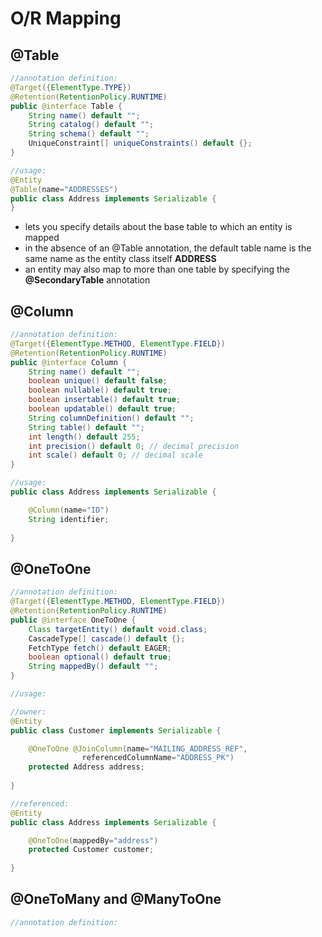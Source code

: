 # O/R Mapping

## @Table
```java
//annotation definition:
@Target({ElementType.TYPE})
@Retention(RetentionPolicy.RUNTIME)
public @interface Table {
    String name() default "";
    String catalog() default "";
    String schema() default "";
    UniqueConstraint[] uniqueConstraints() default {};
}

//usage:
@Entity
@Table(name="ADDRESSES")
public class Address implements Serializable {
}
```
* lets you specify details about the base table to which an entity is mapped
* in the absence of an @Table annotation, the default table name is the same name as the entity class itself **ADDRESS**
* an entity may also map to more than one table by specifying the **@SecondaryTable** annotation

## @Column
```java
//annotation definition:
@Target({ElementType.METHOD, ElementType.FIELD})
@Retention(RetentionPolicy.RUNTIME)
public @interface Column {
    String name() default "";
    boolean unique() default false;
    boolean nullable() default true;
    boolean insertable() default true;
    boolean updatable() default true;
    String columnDefinition() default "";
    String table() default "";
    int length() default 255;
    int precision() default 0; // decimal precision
    int scale() default 0; // decimal scale
}

//usage:
public class Address implements Serializable {

    @Column(name="ID") 
    String identifier;
    
}
```

## @OneToOne
```java
//annotation definition:
@Target({ElementType.METHOD, ElementType.FIELD})
@Retention(RetentionPolicy.RUNTIME)
public @interface OneToOne {
    Class targetEntity() default void.class;
    CascadeType[] cascade() default {};
    FetchType fetch() default EAGER;
    boolean optional() default true;
    String mappedBy() default "";
}

//usage:

//owner:
@Entity
public class Customer implements Serializable {

    @OneToOne @JoinColumn(name="MAILING_ADDRESS_REF",
                referencedColumnName="ADDRESS_PK")
    protected Address address;
    
}

//referenced:
@Entity
public class Address implements Serializable {

    @OneToOne(mappedBy="address") 
    protected Customer customer;
    
}
```

## @OneToMany and @ManyToOne
```java
//annotation definition:
```
